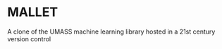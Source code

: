 MALLET
======

A clone of the UMASS machine learning library hosted in a 21st century version control
